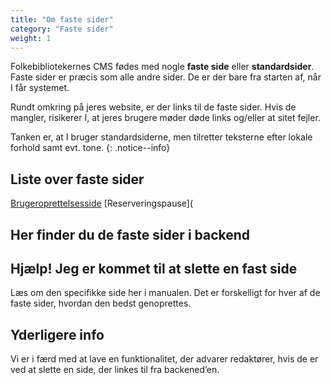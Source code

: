 ```yaml
---
title: "Om faste sider"
category: "Faste sider"
weight: 1
---
```

Folkebibliotekernes CMS fødes med nogle **faste side** eller **standardsider**. Faste sider er præcis som alle andre sider. De er der bare fra starten af, når I får systemet.

Rundt omkring på jeres website, er der links til de faste sider. Hvis de mangler, risikerer I, at jeres brugere møder døde links og/eller at sitet fejler. 

Tanken er, at I bruger standardsiderne, men tilretter teksterne efter lokale forhold samt evt. tone.
{: .notice--info}

## Liste over faste sider
[Brugeroprettelsesside](https://danskernesdigitalebibliotek.github.io/folkebibliotekernes_cms_manual/main/indhold/brugeroprettelsesside/)
[Reserveringspause](

## Her finder du de faste sider i backend

## Hjælp! Jeg er kommet til at slette en fast side
Læs om den specifikke side her i manualen. Det er forskelligt for hver af de faste sider, hvordan den bedst genoprettes.

## Yderligere info
Vi er i færd med at lave en funktionalitet, der advarer redaktører, hvis de er ved at slette en side, der linkes til fra backened’en.


